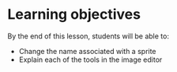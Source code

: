 # Learning objectives

By the end of this lesson, students will be able to:

- Change the name associated with a sprite
- Explain each of the tools in the image editor
